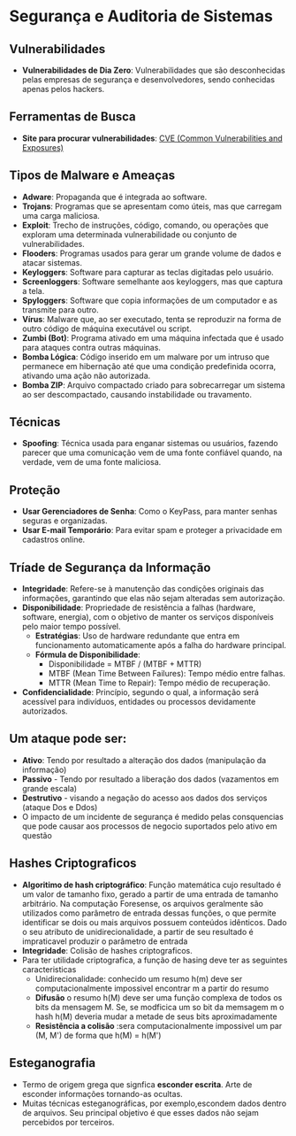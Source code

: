 # Segurança e Auditoria de Sistemas

## Vulnerabilidades

- **Vulnerabilidades de Dia Zero**: Vulnerabilidades que são desconhecidas pelas empresas de segurança e desenvolvedores, sendo conhecidas apenas pelos hackers.

## Ferramentas de Busca

- **Site para procurar vulnerabilidades**: [CVE (Common Vulnerabilities and Exposures)](https://cve.mitre.org)

## Tipos de Malware e Ameaças

- **Adware**: Propaganda que é integrada ao software.
- **Trojans**: Programas que se apresentam como úteis, mas que carregam uma carga maliciosa.
- **Exploit**: Trecho de instruções, código, comando, ou operações que exploram uma determinada vulnerabilidade ou conjunto de vulnerabilidades.
- **Flooders**: Programas usados para gerar um grande volume de dados e atacar sistemas.
- **Keyloggers**: Software para capturar as teclas digitadas pelo usuário.
- **Screenloggers**: Software semelhante aos keyloggers, mas que captura a tela.
- **Spyloggers**: Software que copia informações de um computador e as transmite para outro.
- **Vírus**: Malware que, ao ser executado, tenta se reproduzir na forma de outro código de máquina executável ou script.
- **Zumbi (Bot)**: Programa ativado em uma máquina infectada que é usado para ataques contra outras máquinas.
- **Bomba Lógica**: Código inserido em um malware por um intruso que permanece em hibernação até que uma condição predefinida ocorra, ativando uma ação não autorizada.
- **Bomba ZIP**: Arquivo compactado criado para sobrecarregar um sistema ao ser descompactado, causando instabilidade ou travamento.

## Técnicas

- **Spoofing**: Técnica usada para enganar sistemas ou usuários, fazendo parecer que uma comunicação vem de uma fonte confiável quando, na verdade, vem de uma fonte maliciosa.

## Proteção

- **Usar Gerenciadores de Senha**: Como o KeyPass, para manter senhas seguras e organizadas.
- **Usar E-mail Temporário**: Para evitar spam e proteger a privacidade em cadastros online.

## Tríade de Segurança da Informação

- **Integridade**: Refere-se à manutenção das condições originais das informações, garantindo que elas não sejam alteradas sem autorização.
- **Disponibilidade**: Propriedade de resistência a falhas (hardware, software, energia), com o objetivo de manter os serviços disponíveis pelo maior tempo possível.
  - **Estratégias**: Uso de hardware redundante que entra em funcionamento automaticamente após a falha do hardware principal.
  - **Fórmula de Disponibilidade**: 
    - Disponibilidade = MTBF / (MTBF + MTTR)
    - MTBF (Mean Time Between Failures): Tempo médio entre falhas.
    - MTTR (Mean Time to Repair): Tempo médio de recuperação.
- **Confidencialidade**: Princípio, segundo o qual, a informação será acessível para indivíduos, entidades ou processos devidamente autorizados.

## Um ataque pode ser:
- **Ativo**: Tendo por resultado a alteração dos dados (manipulação da informação)
- **Passivo** - Tendo por resultado a liberação dos dados (vazamentos em grande escala)
- **Destrutivo** - visando a negação do acesso aos dados dos serviços (ataque Dos e Ddos)
- O impacto de um incidente de segurança é medido pelas consquencias que pode causar aos processos de negocio suportados pelo ativo em questão

## Hashes Criptograficos
- **Algoritimo de hash criptográfico**: Função matemática cujo resultado é um valor de tamanho fixo, gerado a partir de uma entrada de tamanho arbitrário. Na computação Foresense, os arquivos geralmente são utilizados como parâmetro de entrada dessas funções, o que permite identificar se dois ou mais arquivos possuem conteúdos idênticos. Dado o seu atributo de unidirecionalidade, a partir de seu resultado é impraticavel produzir o parâmetro de entrada
- **Integridade**: Colisão de hashes criptograficos.
- Para ter utilidade criptografica, a função de hasing deve ter as seguintes caracteristicas
    - Unidirecionalidade: conhecido um resumo h(m) deve ser computacionalmente impossivel encontrar m a partir do resumo
    - **Difusão** o resumo h(M) deve ser uma função complexa de todos os bits da mensagem M. Se, se modficica um so bit da memsagem m o hash h(M) deveria mudar a metade de seus bits aproximadamente
    - **Resistência a colisão** :sera computacionalmente impossivel um par (M, M') de forma que h(M) = h(M')

## Esteganografia
- Termo de origem grega que signfica **esconder escrita**. Arte de esconder informações tornando-as ocultas.
- Muitas técnicas esteganográficas, por exemplo,escondem dados dentro de arquivos. Seu principal objetivo é que esses dados não sejam percebidos por terceiros.
